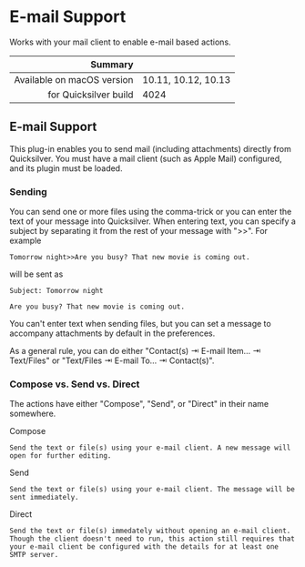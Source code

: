 # E-mail Support

Works with your mail client to enable e-mail based actions.

 Summary                    | &nbsp; 
---------------------------:|:--------------------
 Available on macOS version | 10.11, 10.12, 10.13
      for Quicksilver build | 4024


## E-mail Support

This plug-in enables you to send mail (including attachments) directly from
Quicksilver. You must have a mail client (such as Apple Mail) configured, and
its plugin must be loaded.

### Sending

You can send one or more files using the comma-trick or you can enter the text
of your message into Quicksilver. When entering text, you can specify a
subject by separating it from the rest of your message with ">>". For example

    
    
    Tomorrow night>>Are you busy? That new movie is coming out.
    

will be sent as

    
    
    Subject: Tomorrow night
    
    Are you busy? That new movie is coming out.
    

You can't enter text when sending files, but you can set a message to
accompany attachments by default in the preferences.

As a general rule, you can do either "Contact(s) ⇥ E-mail Item… ⇥ Text/Files"
or "Text/Files ⇥ E-mail To… ⇥ Contact(s)".

### Compose vs. Send vs. Direct

The actions have either "Compose", "Send", or "Direct" in their name
somewhere.

Compose

    Send the text or file(s) using your e-mail client. A new message will open for further editing.
Send

    Send the text or file(s) using your e-mail client. The message will be sent immediately.
Direct

    Send the text or file(s) immedately without opening an e-mail client. Though the client doesn't need to run, this action still requires that your e-mail client be configured with the details for at least one SMTP server.